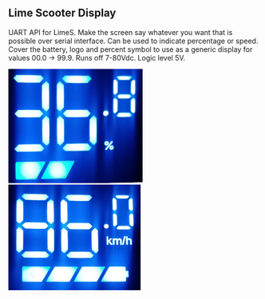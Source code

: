 ## Lime Scooter Display

UART API for LimeS. Make the screen say whatever you want that is possible over serial interface.
Can be used to indicate percentage or speed.
Cover the battery, logo and percent symbol to use as a generic display for values 00.0 -> 99.9.
Runs off 7-80Vdc. Logic level 5V.

<img src="charge.jpg">
<img src="speed.jpg">
